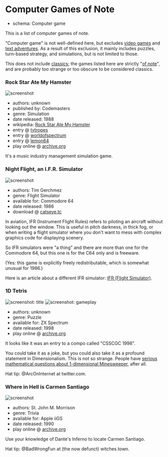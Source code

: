Computer Games of Note
======================

*   schema: Computer game

This is a list of computer games of note.

"Computer game" is not well-defined here, but excludes
[video games](Arcade%20Games%20of%20Note.md) and
[text adventures](%20Text%20Adventures%20of%20Note.md).
As a result of this exclusion, it mainly includes puzzles,
turn-based strategy, and simulations, but is not limited to those.

This does not include [classics](Classic%20Computer%20Games.md); the games
listed here are strictly "[of note](A%20Note%20on%20Items%20of%20Note.md)",
and are probably too strange or too obscure to be considered classics.

### Rock Star Ate My Hamster

![screenshot](https://static.catseye.tc/archive/tacgr.emuunlim.com/downloads%252Fgamescr%252Fr%252Frockstaratemyhamster2.png)

*   authors: unknown
*   published by: Codemasters
*   genre: Simulation
*   date released: 1988
*   wikipedia: [Rock Star Ate My Hamster](https://en.wikipedia.org/wiki/Rock_Star_Ate_My_Hamster)
*   entry @ [tvtropes](http://tvtropes.org/pmwiki/pmwiki.php/VideoGame/RockStarAteMyHamster)
*   entry @ [worldofspectrum](http://www.worldofspectrum.org/infoseekid.cgi?id=0009407)
*   entry @ [lemon64](http://www.lemon64.com/games/details.php?ID=2167)
*   play online @ [archive.org](https://archive.org/details/zx_Rock_Star_Ate_my_Hamster_1989_Codemasters_t_128K)

It's a music industry management simulation game.

### Night Flight, an I.F.R. Simulator

![screenshot](https://static.catseye.tc/images/curated/screenshots/Night%20Flight%2C%20an%20IFR%20Simulator%20%28Tim%20Gerchmez%2C%201986%29.png)

*   authors: Tim Gerchmez
*   genre: Flight Simulator
*   available for: Commodore 64
*   date released: 1986
*   download @ [catseye.tc](https://static.catseye.tc/redistfiles/c64/Night%20Flight%20%281985%29%28Tim%20Gerchmez%29%28PD%29.t64)

In aviation, IFR (Instrument Flight Rules) refers to piloting an aircraft without looking out the window.
This is useful in pitch darkness, in thick fog, or when writing a flight simulator where you don't want
to mess with complex graphics code for displaying scenery.

So IFR simulators were "a thing" and there are more than one for
the Commodore 64, but this one is for the C64 only and is freeware.

(Yes: this game is explicitly freely redistributable, which is somewhat unusual for 1986.)

Here is an article about a different IFR simulator: [IFR (Flight Simulator)](http://www.wanttaja.com/ifr.html).

### 1D Tetris

![screenshot: title](https://static.catseye.tc/images/curated/screenshots/1D%20Tetris%20-%20title%20%28CSSCGC%201998%29.png)
![screenshot: gameplay](https://static.catseye.tc/images/curated/screenshots/1D%20Tetris%20-%20gameplay%20%28CSSCGC%201998%29.png)

*   authors: unknown
*   genre: Puzzle
*   available for: ZX Spectrum
*   date released: 1998
*   play online @ [archive.org](https://archive.org/details/zx_1D_Tetris_1998_CSSCGC)

It looks like it was an entry to a compo called "CSSCGC 1998".

You could take it as a joke, but you could also take it as a profound
statement in Dimensionalism.  This is not so strange.  People have
[serious mathematical questions about 1-dimensional Minesweeper](https://math.stackexchange.com/questions/699864/),
after all.

Hat tip: @ArcOnInternet at twitter.com.

### Where in Hell is Carmen Santiago

![screenshot](https://static.catseye.tc/archive/ia801209.us.archive.org/18%252Fitems%252Fa2_where_in_hell_is_carmen_santiago%252Fscreenshot_20_thumb.jpg)

*   authors: St. John M. Morrison
*   genre: Trivia
*   available for: Apple iiGS
*   date released: 1990
*   play online @ [archive.org](https://archive.org/details/a2_where_in_hell_is_carmen_santiago)

Use your knowledge of Dante's Inferno to locate Carmen Santiago.

Hat tip: @BadWrongFun at (the now defunct) witches.town.
